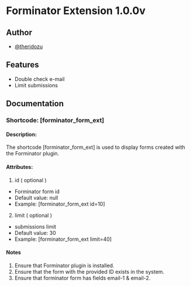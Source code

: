 # Forminator Extension 1.0.0v

## Author

- [@theridozu](https://github.com/TheRidozu)


## Features

- Double check e-mail
- Limit submissions



## Documentation

### Shortcode: [forminator_form_ext]

#### Description:

The shortcode [forminator_form_ext] is used to display forms created with the Forminator plugin.

#### Attributes: 

1. id ( optional )
 - Forminator form id
 - Default value: null
 - Example: [forminator_form_ext id=10]
2. limit ( optional )
 - submissions limit
 - Default value: 30
 - Example: [forminator_form_ext limit=40]

#### Notes
1. Ensure that Forminator plugin is installed.
2. Ensure that the form with the provided ID exists in the system.
3. Ensure that forminator form has fields email-1 & email-2.